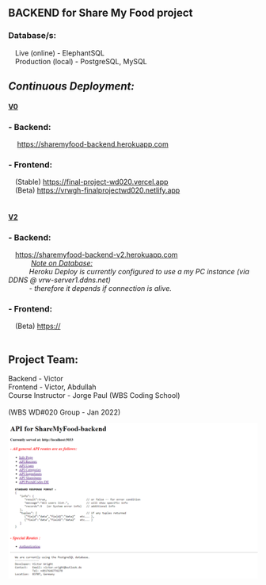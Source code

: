 ## BACKEND for Share My Food project

<h3>Database/s:</h3> 
  &emsp;Live (online) - ElephantSQL  <br>
  &emsp;Production (local) - PostgreSQL, MySQL

<br>

## <i>Continuous Deployment:</i>

<h4><u>V0</u></h4>

<h3>- Backend:</h3>
  &emsp; <a href="https://sharemyfood-backend.herokuapp.com" target="_blank">https://sharemyfood-backend.herokuapp.com</a>
  <br>
<h3>- Frontend:</h3>
  &emsp;(Stable) <a href="https://final-project-wd020.vercel.app" target="_blank">https://final-project-wd020.vercel.app</a>
  <br>
  &emsp;(Beta) <a href="https://vrwgh-finalprojectwd020.netlify.app" target="_blank">https://vrwgh-finalprojectwd020.netlify.app</a>
  <br>
<br>
<h4><u>V2</u></h4>
<h3>- Backend:</h3>
&emsp;<a href="https://sharemyfood-backend-v2.herokuapp.com" target="_blank">https://sharemyfood-backend-v2.herokuapp.com</a>
<br>
  &emsp;&emsp;&emsp; <u><i>Note on Database:</i></u>
  <br>
  &emsp;&emsp;&emsp;<i>Heroku Deploy is currently configured to use a my PC instance (via DDNS @ vrw-server1.ddns.net)</i>
  <br>
  &emsp;&emsp;&emsp;- <i>therefore it depends if connection is alive.</i>
  <br>
<h3>- Frontend:</h3>
  &emsp;(Beta) <a href="https://" target="_blank">https://</a><br>
<br>

## Project Team:

Backend - Victor<br>
Frontend - Victor, Abdullah<br>
Course Instructor - Jorge Paul (WBS Coding School)<br>
<br>
(WBS WD#020 Group - Jan 2022)<br>

![](https://github.com/vrw-GH/sharemyfood-backend/blob/12df2b5f36d617ee408eef435e23ad8db9da5987/public/site_img.png)
